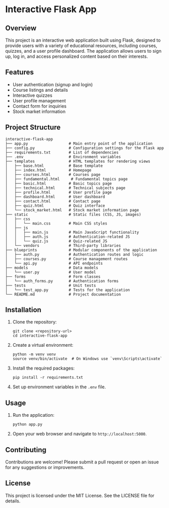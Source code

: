 # Interactive Flask App

## Overview
This project is an interactive web application built using Flask, designed to provide users with a variety of educational resources, including courses, quizzes, and a user profile dashboard. The application allows users to sign up, log in, and access personalized content based on their interests.

## Features
- User authentication (signup and login)
- Course listings and details
- Interactive quizzes
- User profile management
- Contact form for inquiries
- Stock market information

## Project Structure
```
interactive-flask-app
├── app.py                  # Main entry point of the application
├── config.py               # Configuration settings for the Flask app
├── requirements.txt        # List of dependencies
├── .env                    # Environment variables
├── templates               # HTML templates for rendering views
│   ├── base.html           # Base template
│   ├── index.html          # Homepage
│   ├── courses.html        # Courses page
│   ├── fundamental.html     # Fundamental topics page
│   ├── basic.html          # Basic topics page
│   ├── technical.html      # Technical subjects page
│   ├── profile.html        # User profile page
│   ├── dashboard.html      # User dashboard
│   ├── contact.html        # Contact page
│   ├── quiz.html           # Quiz interface
│   └── stock_market.html   # Stock market information page
├── static                  # Static files (CSS, JS, images)
│   ├── css
│   │   └── main.css        # Main CSS styles
│   ├── js
│   │   ├── main.js         # Main JavaScript functionality
│   │   ├── auth.js         # Authentication-related JS
│   │   └── quiz.js         # Quiz-related JS
│   └── vendors             # Third-party libraries
├── blueprints              # Modular components of the application
│   ├── auth.py             # Authentication routes and logic
│   ├── courses.py          # Course management routes
│   └── api.py              # API endpoints
├── models                  # Data models
│   └── user.py             # User model
├── forms                   # Form classes
│   └── auth_forms.py       # Authentication forms
├── tests                   # Unit tests
│   └── test_app.py         # Tests for the application
└── README.md               # Project documentation
```

## Installation
1. Clone the repository:
   ```
   git clone <repository-url>
   cd interactive-flask-app
   ```

2. Create a virtual environment:
   ```
   python -m venv venv
   source venv/bin/activate  # On Windows use `venv\Scripts\activate`
   ```

3. Install the required packages:
   ```
   pip install -r requirements.txt
   ```

4. Set up environment variables in the `.env` file.

## Usage
1. Run the application:
   ```
   python app.py
   ```

2. Open your web browser and navigate to `http://localhost:5000`.

## Contributing
Contributions are welcome! Please submit a pull request or open an issue for any suggestions or improvements.

## License
This project is licensed under the MIT License. See the LICENSE file for details.